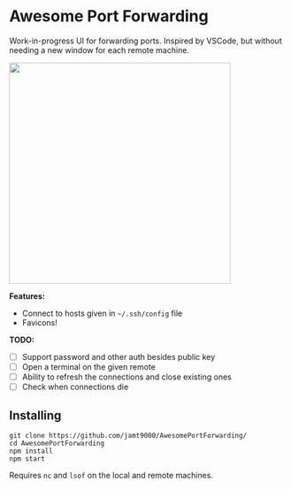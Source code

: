 # Awesome Port Forwarding

Work-in-progress UI for forwarding ports. Inspired by VSCode, but without needing a new window for each remote machine.

<img src="https://i.imgur.com/7xIasX8.png" width=400>

**Features:**

* Connect to hosts given in `~/.ssh/config` file
* Favicons!

**TODO:**

- [ ] Support password and other auth besides public key
- [ ] Open a terminal on the given remote
- [ ] Ability to refresh the connections and close existing ones
- [ ] Check when connections die

## Installing

```
git clone https://github.com/jamt9000/AwesomePortForwarding/
cd AwesomePortForwarding
npm install
npm start
```

Requires `nc` and `lsof` on the local and remote machines.

